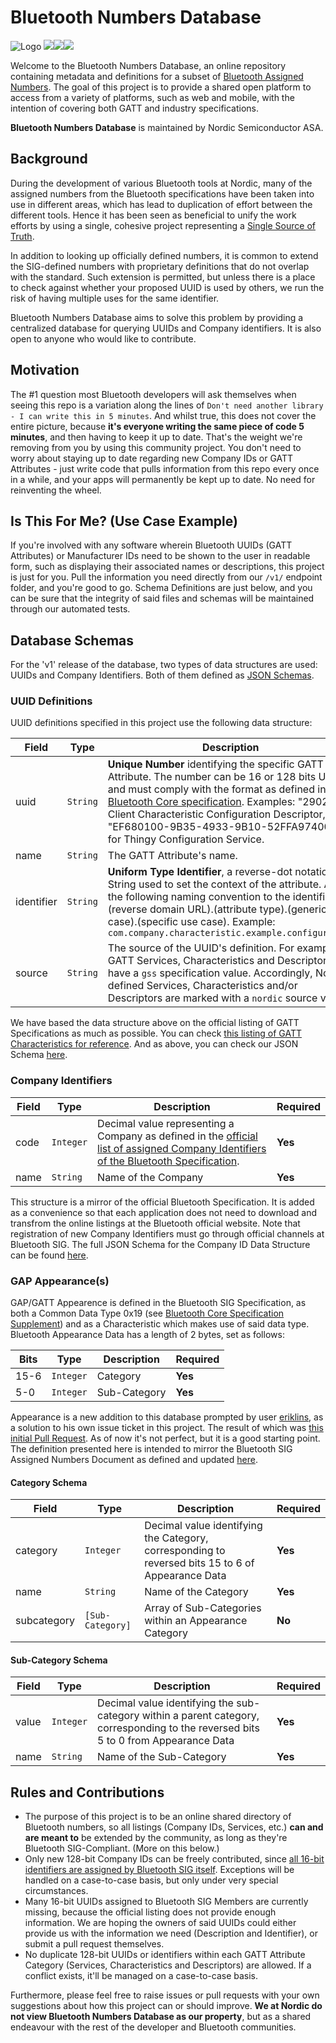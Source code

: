 # Bluetooth Numbers Database
![Logo](https://github.com/NordicSemiconductor/bluetooth-numbers-database/blob/master/header.png)
![](https://github.com/NordicSemiconductor/bluetooth-numbers-database/workflows/Verify%20JSON%20Schemas/badge.svg)![](https://github.com/NordicSemiconductor/bluetooth-numbers-database/workflows/Check%20No%20Duplicates/badge.svg)![](https://github.com/NordicSemiconductor/bluetooth-numbers-database/workflows/Check%20Successive%20Company%20IDs/badge.svg)

Welcome to the Bluetooth Numbers Database, an online repository containing metadata and definitions for a subset of [Bluetooth Assigned Numbers](https://www.bluetooth.com/specifications/assigned-numbers/). The goal of this project is to provide a shared open platform to access from a variety of platforms, such as web and mobile, with the intention of covering both GATT and industry specifications.

**Bluetooth Numbers Database** is maintained by Nordic Semiconductor ASA.

## Background

During the development of various Bluetooth tools at Nordic, many of the assigned numbers from the Bluetooth specifications have been taken into use in different areas, which has lead to duplication of effort between the different tools. Hence it has been seen as beneficial to unify the work efforts by using a single, cohesive project representing a [Single Source of Truth](https://en.wikipedia.org/wiki/Single_source_of_truth).

In addition to looking up officially defined numbers, it is common to extend the SIG-defined numbers with proprietary definitions that do not overlap with the standard. Such extension is permitted, but unless there is a place to check against whether your proposed UUID is used by others, we run the risk of having multiple uses for the same identifier.

Bluetooth Numbers Database aims to solve this problem by providing a centralized database for querying UUIDs and Company identifiers. It is also open to anyone who would like to contribute.

## Motivation

The #1 question most Bluetooth developers will ask themselves when seeing this repo is a variation along the lines of `Don't need another library - I can write this in 5 minutes`. And whilst true, this does not cover the entire picture, because **it's everyone writing the same piece of code 5 minutes**, and then having to keep it up to date. That's the weight we're removing from you by using this community project. You don't need to worry about staying up to date regarding new Company IDs or GATT Attributes - just write code that pulls information from this repo every once in a while, and your apps will permanently be kept up to date. No need for reinventing the wheel.

## Is This For Me? (Use Case Example)

If you're involved with any software wherein Bluetooth UUIDs (GATT Attributes) or Manufacturer IDs need to be shown to the user in readable form, such as displaying their associated names or descriptions, this project is just for you. Pull the information you need directly from our `/v1/` endpoint folder, and you're good to go. Schema Definitions are just below, and you can be sure that the integrity of said files and schemas will be maintained through our automated tests.

## Database Schemas

For the 'v1' release of the database, two types of data structures are used: UUIDs and Company Identifiers. Both of them defined as [JSON Schemas](http://json-schema.org/learn/getting-started-step-by-step.html).

### UUID Definitions
UUID definitions specified in this project use the following data structure:

| Field | Type | Description | Required |
| ------|------|----------| --- |
| uuid | `String` | **Unique Number** identifying the specific GATT Attribute. The number can be 16 or 128 bits UUID, and must comply with the format as defined in the [Bluetooth Core specification](https://www.bluetooth.com/specifications/bluetooth-core-specification/). Examples: "2902" for Client Characteristic Configuration Descriptor, "EF680100-9B35-4933-9B10-52FFA9740042" for Thingy Configuration Service.  | **Yes** |
| name | `String` | The GATT Attribute's name. | **Yes** |
| identifier | `String` | **Uniform Type Identifier**, a reverse-dot notation String used to set the context of the attribute. Apply the following naming convention to the identifier: (reverse domain URL).(attribute type).(generic use case).(specific use case). Example: `com.company.characteristic.example.configuration` | **Yes** |
| source | `String` | The source of the UUID's definition. For example: all GATT Services, Characteristics and Descriptors have a `gss` specification value. Accordingly, Nordic-defined Services, Characteristics and/or Descriptors are marked with a `nordic` source value. | **Yes** |

We have based the data structure above on the official listing of GATT Specifications as much as possible. You can check  [this listing of GATT Characteristics for reference](https://www.bluetooth.com/specifications/gatt/characteristics/). And as above, you can check our JSON Schema [here](https://github.com/NordicSemiconductor/bluetooth-numbers-database/blob/master/v1/gatt_schema.json).

### Company Identifiers

| Field | Type | Description | Required |
| ------|------|----------| --- |
| code  | `Integer` | Decimal value representing a Company as defined in the [official list of assigned Company Identifiers of the Bluetooth Specification](https://www.bluetooth.com/specifications/assigned-numbers/company-identifiers/). | **Yes** |
| name | `String` | Name of the Company | **Yes** |

This structure is a mirror of the official Bluetooth Specification. It is added as a convenience so that each application does not need to download and transfrom the online listings at the Bluetooth official website. Note that registration of new Company Identifiers must go through official channels at Bluetooth SIG.
The full JSON Schema for the Company ID Data Structure can be found [here](https://github.com/NordicSemiconductor/bluetooth-numbers-database/blob/master/v1/company_schema.json).

### GAP Appearance(s)

GAP/GATT Appearence is defined in the Bluetooth SIG Specification, as both a Common Data Type 0x19 (see [Bluetooth Core Specification Supplement](https://www.bluetooth.com/specifications/specs/core-specification-supplement-9/)) and as a Characteristic which makes use of said data type. Bluetooth Appearance Data has a length of 2 bytes, set as follows:

| Bits | Type | Description | Required |
| -----|------|----------| --- |
| 15-6 | `Integer` | Category | **Yes** |
| 5-0 | `Integer` | Sub-Category | **Yes** |

Appearance is a new addition to this database prompted by user [eriklins](https://github.com/eriklins), as a solution to his own issue ticket in this project. The result of which was [this initial Pull Request](https://github.com/NordicSemiconductor/bluetooth-numbers-database/pull/107). As of now it's not perfect, but it is a good starting point. The definition presented here is intended to mirror the Bluetooth SIG Assigned Numbers Document as defined and updated [here](https://www.bluetooth.com/wp-content/uploads/Files/Specification/Assigned_Numbers.pdf).

#### Category Schema

| Field | Type | Description | Required |
| ------|------|----------| --- |
| category | `Integer` | Decimal value identifying the Category, corresponding to reversed bits 15 to 6 of Appearance Data | **Yes** |
| name | `String` | Name of the Category | **Yes** |
| subcategory | `[Sub-Category]` | Array of Sub-Categories within an Appearance Category | **No** |

#### Sub-Category Schema

| Field | Type | Description | Required |
| ------|------|----------| --- |
| value | `Integer` | Decimal value identifying the sub-category within a parent category, corresponding to the reversed bits 5 to 0 from Appearance Data | **Yes** |
| name | `String` | Name of the Sub-Category | **Yes** |

## Rules and Contributions

* The purpose of this project is to be an online shared directory of Bluetooth numbers, so all listings (Company IDs, Services, etc.) **can and are meant to** be extended by the community, as long as they're Bluetooth SIG-Compliant. (More on this below.)
* Only new 128-bit Company IDs can be freely contributed, since [all 16-bit identifiers are assigned by Bluetooth SIG itself](https://www.bluetooth.com/specifications/assigned-numbers/16-bit-uuids-for-members/). Exceptions will be handled on a case-to-case basis, but only under very special circumstances.
* Many 16-bit UUIDs assigned to Bluetooth SIG Members are currently missing, because the official listing does not provide enough information. We are hoping the owners of said UUIDs could either provide us with the information we need (Description and Identifier), or submit a pull request themselves.
* No duplicate 128-bit UUIDs or identifiers within each GATT Attribute Category (Services, Characteristics and Descriptors) are allowed. If a conflict exists, it'll be managed on a case-to-case basis.

Furthermore, please feel free to raise issues or pull requests with your own suggestions about how this project can or should improve. **We at Nordic do not view Bluetooth Numbers Database as our property**, but as a shared endeavour with the rest of the developer and Bluetooth communities.
